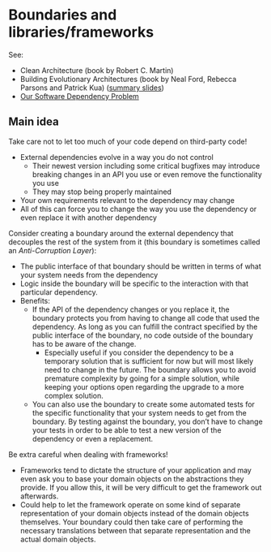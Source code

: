 # Boundaries and libraries/frameworks

See:

- Clean Architecture (book by Robert C. Martin)
- Building Evolutionary Architectures (book by Neal Ford, Rebecca Parsons and Patrick Kua) ([summary slides](https://www.slideshare.net/thekua/building-evolutionary-architectures))
- [Our Software Dependency Problem](https://research.swtch.com/deps)

## Main idea

Take care not to let too much of your code depend on third-party code!

- External dependencies evolve in a way you do not control
  - Their newest version including some critical bugfixes may introduce breaking changes in an API you use or even remove the functionality you use
  - They may stop being properly maintained
- Your own requirements relevant to the dependency may change
- All of this can force you to change the way you use the dependency or even replace it with another dependency

Consider creating a boundary around the external dependency that decouples the rest of the system from it (this boundary is sometimes called an *Anti-Corruption Layer*):

- The public interface of that boundary should be written in terms of what your system needs from the dependency
- Logic inside the boundary will be specific to the interaction with that particular dependency. 
- Benefits:
  - If the API of the dependency changes or you replace it, the boundary protects you from having to change all code that used the dependency. As long as you can fulfill the contract specified by the public interface of the boundary, no code outside of the boundary has to be aware of the change.
    - Especially useful if you consider the dependency to be a temporary solution that is sufficient for now but will most likely need to change in the future. The boundary allows you to avoid premature complexity by going for a simple solution, while keeping your options open regarding the upgrade to a more complex solution.
  - You can also use the boundary to create some automated tests for the specific functionality that your system needs to get from the boundary. By testing against the boundary, you don’t have to change your tests in order to be able to test a new version of the dependency or even a replacement.

Be extra careful when dealing with frameworks!

- Frameworks tend to dictate the structure of your application and may even ask you to base your domain objects on the abstractions they provide. If you allow this, it will be very difficult to get the framework out afterwards. 
- Could help to let the framework operate on some kind of separate representation of your domain objects instead of the domain objects themselves. Your boundary could then take care of performing the necessary translations between that separate representation and the actual domain objects.